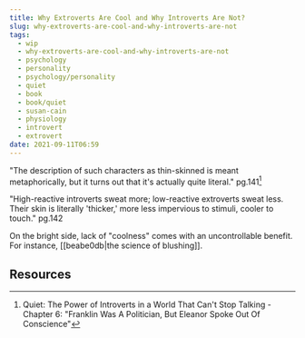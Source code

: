 ```yaml
---
title: Why Extroverts Are Cool and Why Introverts Are Not?
slug: why-extroverts-are-cool-and-why-introverts-are-not
tags:
  - wip
  - why-extroverts-are-cool-and-why-introverts-are-not
  - psychology
  - personality
  - psychology/personality
  - quiet
  - book
  - book/quiet
  - susan-cain
  - physiology
  - introvert
  - extrovert
date: 2021-09-11T06:59
---
```


"The description of such characters as thin-skinned is meant metaphorically, but
it turns out that it's actually quite literal." pg.141[^1]

"High-reactive introverts sweat more; low-reactive extroverts sweat less. Their
skin is literally 'thicker,' more less impervious to stimuli, cooler to
touch." pg.142

On the bright side, lack of "coolness" comes with an uncontrollable benefit. For
instance, [[beabe0db|the science of blushing]].


## Resources

[^1]: Quiet: The Power of Introverts in a World That Can't Stop Talking - Chapter 6: "Franklin Was A Politician, But Eleanor Spoke Out Of Conscience"
